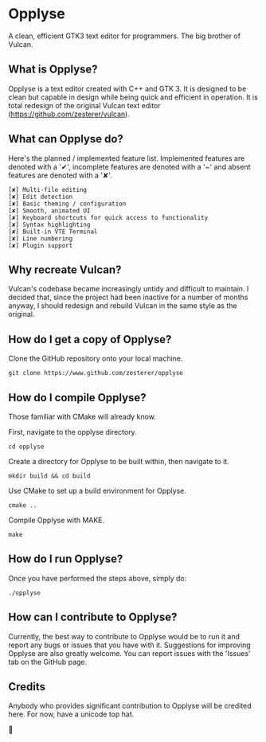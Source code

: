 # Opplyse

A clean, efficient GTK3 text editor for programmers. The big brother of Vulcan.

## What is Opplyse?

Opplyse is a text editor created with C++ and GTK 3. It is designed to be clean but capable in design while being quick and efficient in operation. It is total redesign of the original Vulcan text editor (https://github.com/zesterer/vulcan).

## What can Opplyse do?

Here's the planned / implemented feature list. Implemented features are denoted with a '✔', incomplete features are denoted with a '~' and absent features are denoted with a '✘'.

```
[✘] Multi-file editing
[✘] Edit detection
[✘] Basic theming / configuration
[✘] Smooth, animated UI
[✘] Keyboard shortcuts for quick access to functionality
[✘] Syntax highlighting
[✘] Built-in VTE Terminal
[✘] Line numbering
[✘] Plugin support
```

## Why recreate Vulcan?

Vulcan's codebase became increasingly untidy and difficult to maintain. I decided that, since the project had been inactive for a number of months anyway, I should redesign and rebuild Vulcan in the same style as the original.

## How do I get a copy of Opplyse?

Clone the GitHub repository onto your local machine.

`git clone https://www.github.com/zesterer/opplyse`

## How do I compile Opplyse?

Those familiar with CMake will already know.

First, navigate to the opplyse directory.

`cd opplyse`

Create a directory for Opplyse to be built within, then navigate to it.

`mkdir build && cd build`

Use CMake to set up a build environment for Opplyse.

`cmake ..`

Compile Opplyse with MAKE.

`make`

## How do I run Opplyse?

Once you have performed the steps above, simply do:

`./opplyse`

## How can I contribute to Opplyse?

Currently, the best way to contribute to Opplyse would be to run it and report any bugs or issues that you have with it. Suggestions for improving Opplyse are also greatly welcome. You can report issues with the 'Issues' tab on the GitHub page.

## Credits

Anybody who provides significant contribution to Opplyse will be credited here. For now, have a unicode top hat.

🎩

